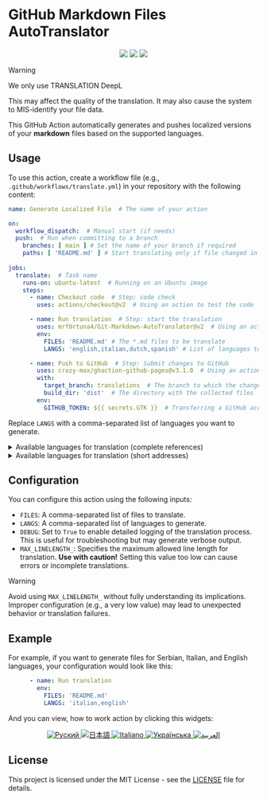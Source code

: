 # GitHub Markdown Files AutoTranslator
<div align="center">
  <img src="https://img.shields.io/github/v/release/mrf0rtuna4/Git-Markdown-AutoTranslator">
  <img src="https://img.shields.io/github/actions/workflow/status/mrf0rtuna4/Git-Markdown-AutoTranslator/example.yml">
  <img src="https://img.shields.io/github/actions/workflow/status/mrf0rtuna4/Git-Markdown-AutoTranslator/development.yml">
</div>


> [!WARNING]
> We only use TRANSLATION DeepL
>
> This may affect the quality of the translation. It may also cause the system to MIS-identify your file data.

This GitHub Action automatically generates and pushes localized versions of your **markdown** files based on the supported languages.

## Usage

To use this action, create a workflow file (e.g., `.github/workflows/translate.yml`) in your repository with the following content:

```yml
name: Generate Localized File  # The name of your action

on:
  workflow_dispatch:  # Manual start (if needs)
  push:  # Run when committing to a branch
    branches: [ main ] # Set the name of your branch if required
    paths: [ 'README.md' ] # Start translating only if file changed in current push
    
jobs:
  translate:  # Task name
    runs-on: ubuntu-latest  # Running on an Ubuntu image
    steps:
      - name: Checkout code  # Step: code check
        uses: actions/checkout@v2  # Using an action to test the code

      - name: Run translation  # Step: start the translation
        uses: mrf0rtuna4/Git-Markdown-AutoTranslator@v2  # Using an action to translate
        env:
          FILES: 'README.md' # The *.md files to be translate
          LANGS: 'english,italian,dutch,spanish' # List of languages to be translated

      - name: Push to GitHub  # Step: Submit changes to GitHub
        uses: crazy-max/ghaction-github-pages@v3.1.0  # Using an action to publish to GitHub Pages
        with:
          target_branch: translations  # The branch to which the changes will be sent
          build_dir: 'dist'  # The directory with the collected files
        env:
          GITHUB_TOKEN: ${{ secrets.GTK }}  # Transferring a GitHub access token
```

Replace `LANGS` with a comma-separated list of languages you want to generate.
<details>
<summary>
  Available languages for translation (complete references)
</summary>

```yaml
    'afrikaans', 'albanian', 'amharic', 'arabic', 'armenian', 'assamese', 'aymara', 'azerbaijani', 'bambara', 'basque', 
    'belarusian', 'bengali', 'bhojpuri', 'bosnian', 'bulgarian', 'catalan', 'cebuano', 'chichewa', 'chinese (simplified)', 
    'chinese (traditional)', 'corsican', 'croatian', 'czech', 'danish', 'dhivehi', 'dogri', 'dutch', 'english', 'esperanto', 
    'estonian', 'ewe', 'filipino', 'finnish', 'french', 'frisian', 'galician', 'georgian', 'german', 'greek', 'guarani', 
    'gujarati', 'haitian creole', 'hausa', 'hawaiian', 'hebrew', 'hindi', 'hmong', 'hungarian', 'icelandic', 'igbo', 'ilocano', 
    'indonesian', 'irish', 'italian', 'japanese', 'javanese', 'kannada', 'kazakh', 'khmer', 'kinyarwanda', 'konkani', 'korean', 
    'krio', 'kurdish (kurmanji)', 'kurdish (sorani)', 'kyrgyz', 'lao', 'latin', 'latvian', 'lingala', 'lithuanian', 'luganda', 
    'luxembourgish', 'macedonian', 'maithili', 'malagasy', 'malay', 'malayalam', 'maltese', 'maori', 'marathi', 'meiteilon (manipuri)',
    'mizo', 'mongolian', 'myanmar', 'nepali', 'norwegian', 'odia (oriya)', 'oromo', 'pashto', 'persian', 'polish', 'portuguese', 
    'punjabi', 'quechua', 'romanian', 'russian', 'samoan', 'sanskrit', 'scots gaelic', 'sepedi', 'serbian', 'sesotho', 'shona', 
    'sindhi', 'sinhala', 'slovak', 'slovenian', 'somali', 'spanish', 'sundanese', 'swahili', 'swedish', 'tajik', 'tamil', 'tatar',
    'telugu', 'thai', 'tigrinya', 'tsonga', 'turkish', 'turkmen', 'twi', 'ukrainian', 'urdu', 'uyghur', 'uzbek', 'vietnamese', 
    'welsh', 'xhosa', 'yiddish', 'yoruba', 'zulu'
```
</details>

<details>
<summary>
  Available languages for translation (short addresses)
</summary>

```yaml
'af', 'sq', 'am', 'ar', 'hy', 'as', 'ay', 'az', 'bm', 'eu', 'be', 'bn', 'bho', 'bs', 'bg', 'ca', 'ceb', 'ny',
'zh-CN', 'zh-TW', 'co', 'hr', 'cs', 'da', 'dv', 'doi', 'nl', 'en', 'eo', 'et', 'ee', 'tl', 'fi', 'fr', 'fy', 'gl',
'ka', 'de', 'el', 'gn', 'gu', 'ht', 'ha', 'haw', 'iw', 'hi', 'hmn', 'hu', 'is', 'ig', 'ilo', 'id', 'ga', 'it', 'ja',
'jw', 'kn', 'kk', 'km', 'rw', 'gom', 'ko', 'kri', 'ku', 'ckb', 'ky', 'lo', 'la', 'lv', 'ln', 'lt', 'lg', 'lb', 'mk',
'mai', 'mg', 'ms', 'ml', 'mt', 'mi', 'mr', 'mni-Mtei', 'lus', 'mn', 'my', 'ne', 'no', 'or', 'om', 'ps', 'fa', 'pl',
'pt', 'pa', 'qu', 'ro', 'ru', 'sm', 'sa', 'gd', 'nso', 'sr', 'st', 'sn', 'sd', 'si', 'sk', 'sl', 'so', 'es', 'su',
'sw', 'sv', 'tg', 'ta', 'tt', 'te', 'th', 'ti', 'ts', 'tr', 'tk', 'ak', 'uk', 'ur', 'ug', 'uz', 'vi', 'cy', 'xh', 'yi', 'yo', 'zu'
```

</details>


## Configuration

You can configure this action using the following inputs:

- `FILES`: A comma-separated list of files to translate.
- `LANGS`: A comma-separated list of languages to generate.
- `DEBUG`: Set to `True` to enable detailed logging of the translation process. This is useful for troubleshooting but may generate verbose output.
- `MAX_LINELENGTH_`: Specifies the maximum allowed line length for translation. **Use with caution!** Setting this value too low can cause errors or incomplete translations.

> [!WARNING] 
> Avoid using `MAX_LINELENGTH_` without fully understanding its implications. 
> Improper configuration (e.g., a very low value) may lead to unexpected behavior or translation failures.


## Example

For example, if you want to generate files for Serbian, Italian, and English languages, your configuration would look like this:

```yml
      - name: Run translation
        env:
          FILES: 'README.md' 
          LANGS: 'italian,english'
```

And you can view, how to work action by clicking this widgets:
<div align="center">
  <a href="https://github.com/mrf0rtuna4/Git-Markdown-AutoTranslator/blob/translations/ru_README.md">
      <img src="https://img.shields.io/badge/Язык-Руский-blue" alt="Руский" />
  </a>
  <a href="https://github.com/mrf0rtuna4/Git-Markdown-AutoTranslator/blob/translations/ja_README.md">
      <img src="https://img.shields.io/badge/言語-日本語-blue" alt="日本語" />
  </a>
  <a href="https://github.com/mrf0rtuna4/Git-Markdown-AutoTranslator/blob/translations/it_README.md">
      <img src="https://img.shields.io/badge/Lingua-Italiano-blue" alt="Italiano" />
  </a>
  <a href="https://github.com/mrf0rtuna4/Git-Markdown-AutoTranslator/blob/translations/uk_README.md">
      <img src="https://img.shields.io/badge/Мова-Українська-blue" alt="Українська" />
  </a>
  <a href="https://github.com/mrf0rtuna4/Git-Markdown-AutoTranslator/blob/translations/ar_README.md">
      <img src="https://img.shields.io/badge/لغة-العربية-blue" alt="العربية" />
  </a>
</div>

## License

This project is licensed under the MIT License - see the [LICENSE](LICENSE) file for details.
